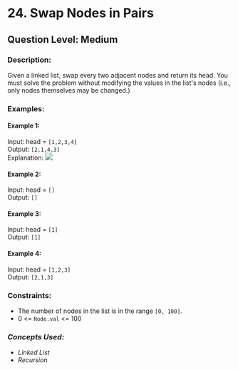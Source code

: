 # 24. Swap Nodes in Pairs
## Question Level: Medium
### Description:
Given a linked list, swap every two adjacent nodes and return its head. You must solve the problem without modifying the values in the list's nodes (i.e., only nodes themselves may be changed.)

### Examples:
#### Example 1:
Input: head = ``[1,2,3,4]``<br>
Output: ``[2,1,4,3]``<br>
Explanation:
<img src="https://assets.leetcode.com/uploads/2020/10/03/swap_ex1.jpg">

#### Example 2:
Input: head = ``[]``<br>
Output: ``[]``<br>

#### Example 3:
Input: head = ``[1]``<br>
Output: ``[1]``<br>

#### Example 4:
Input: head = ``[1,2,3]``<br>
Output: ``[2,1,3]``<br>

### Constraints:
- The number of nodes in the list is in the range ``[0, 100]``.
- 0 <= ``Node.val`` <= 100

### <i>Concepts Used:
- Linked List
- Recursion </i>
